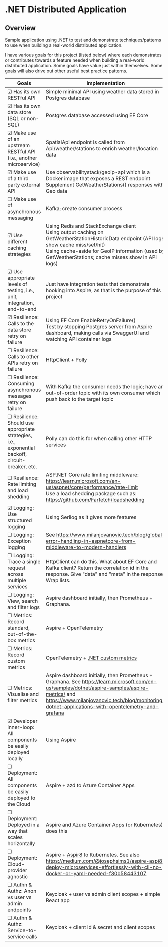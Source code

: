 # .NET Distributed Application

## Overview
Sample application using .NET to test and demonstrate techniques/patterns to use when building a real-world distributed application.

I have various goals for this project (listed below) where each demonstrates or contributes towards a feature needed when building a real-world distributed application.
Some goals have value just within themselves. Some goals will also drive out other useful best practice patterns.

<!-- Use &#x2610; for unticked, &#x2611; for ticked --> 

| Goals                                                                                                     | Implementation                                                                                                                                                                                                                                     |
|-----------------------------------------------------------------------------------------------------------|----------------------------------------------------------------------------------------------------------------------------------------------------------------------------------------------------------------------------------------------------|
| &#x2611; Has its own RESTful API                                                                          | Simple minimal API using weather data stored in Postgres database                                                                                                                                                                                  |
| &#x2611; Has its own data store (SQL or non-SQL)                                                          | Postgres database accessed using EF Core                                                                                                                                                                                                           |
| &#x2611; Make use of an upstream RESTful API (i.e., another microservice)                                 | SpatialApi endpoint is called from Api/weather/stations to enrich weather/location data                                                                                                                                                            |
| &#x2611; Make use of a third party external API                                                           | Use observabilitystack/geoip-api which is a Docker image that exposes a REST endpoint<br/> Supplement GetWeatherStations() responses with Geo data                                                                                                 |
| &#x2610; Make use of asynchronous messaging                                                               | Kafka; create consumer process                                                                                                                                                                                                                     |
| &#x2611; Use different caching strategies                                                                 | Using Redis and StackExchange client<br/>Using output caching on GetWeatherStationHistoricData endpoint (API logs show cache miss/set/hit)<br/>Using cache-aside for GeoIP information (used by GetWeatherStations; cache misses show in API logs) |
| &#x2611; Use appropriate levels of testing, i.e., unit, integration, end-to-end                           | Just have integration tests that demonstrate hooking into Aspire, as that is the purpose of this project                                                                                                                                           |
| &#x2611; Resilience: Calls to the data store retry on failure                                             | Using EF Core EnableRetryOnFailure()<br/>Test by stopping Postgres server from Aspire dashboard, making calls via SwaggerUI and watching API container logs                                                                                        |
| &#x2610; Resilience: Calls to other APIs retry on failure                                                 | HttpClient + Polly                                                                                                                                                                                                                                 |
| &#x2610; Resilience: Consuming asynchronous messages retry on failure                                     | With Kafka the consumer needs the logic; have an out-of-order topic with its own consumer which push back to the target topic                                                                                                                      |
| &#x2610; Resilience: Should use appropriate strategies,  i.e., exponential backoff, circuit-breaker, etc. | Polly can do this for when calling other HTTP services                                                                                                                                                                                             |
| &#x2610; Resilience: Rate limiting and load shedding                                                      | ASP.NET Core rate limiting middleware: https://learn.microsoft.com/en-us/aspnet/core/performance/rate-limit <br/>Use a load shedding package such as: https://github.com/Farfetch/loadshedding                                                     |
| &#x2611; Logging: Use structured logging                                                                  | Using Serilog as it gives more features                                                                                                                                                                                                            |
| &#x2610; Logging: Exception logging                                                                       | See https://www.milanjovanovic.tech/blog/global-error-handling-in-aspnetcore-from-middleware-to-modern-handlers                                                                                                                                    |
| &#x2610; Logging: Trace a single request across multiple services                                         | HttpClient can do this. What about EF Core and Kafka client? Return the correlation id in the response. Give "data" and "meta" in the response. Wrap lists.                                                                                        |
| &#x2610; Logging: View, search and filter logs                                                            | Aspire dashboard initially, then Prometheus + Graphana.                                                                                                                                                                                            |
| &#x2610; Metrics: Record standard, out-of-the-box metrics                                                 | Aspire + OpenTelemetry                                                                                                                                                                                                                             |
| &#x2610; Metrics: Record custom metrics                                                                   | OpenTelemetry + [.NET custom metrics](https://opentelemetry.io/docs/zero-code/dotnet/custom/)                                                                                                                                                      |
| &#x2610; Metrics: Visualise and filter metrics                                                            | Aspire dashboard initially, then Prometheus + Graphana. See https://learn.microsoft.com/en-us/samples/dotnet/aspire-samples/aspire-metrics/ and https://www.milanjovanovic.tech/blog/monitoring-dotnet-applications-with-opentelemetry-and-grafana |
| &#x2611; Developer inner-loop: All components be easily deployed locally                                  | Using Aspire                                                                                                                                                                                                                                       |
| &#x2610; Deployment: All components be easily deployed to the Cloud                                       | Aspire + azd to Azure Container Apps                                                                                                                                                                                                               |
| &#x2610; Deployment: Deployed in a way that scales horizontally                                           | Aspire and Azure Container Apps (or Kubernetes) does this                                                                                                                                                                                          |
| &#x2610; Deployment: Cloud-provider agnostic                                                              | Aspire + [Aspir8](https://prom3theu5.github.io/aspirational-manifests/getting-started.html) to Kubernetes. See also https://medium.com/@josephsims1/aspire-aspi8-deploy-microservices-effortlessly-with-cli-no-docker-or-yaml-needed-f30b58443107  |
| &#x2610; Authn & Authz: Anon vs user vs admin endpoints                                                   | Keycloak + user vs admin client scopes + simple React app                                                                                                                                                                                          |
| &#x2610; Authn & Authz: Service-to-service calls                                                          | Keycloak + client id & secret and client scopes                                                                                                                                                                                                    |
